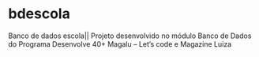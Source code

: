 # bdescola
Banco de dados escola||
Projeto desenvolvido no módulo Banco de Dados do Programa Desenvolve 40+ Magalu – Let’s code e Magazine Luiza
